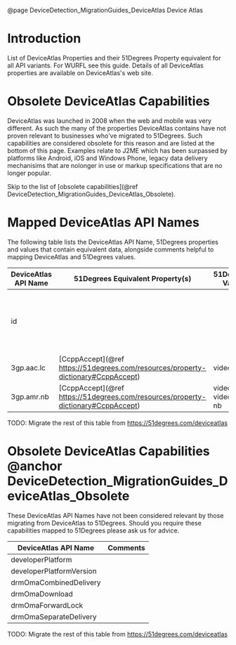 @page DeviceDetection_MigrationGuides_DeviceAtlas Device Atlas

# Introduction

List of DeviceAtlas Properties and their 51Degrees Property equivalent for all API variants. For WURFL see this guide.
Details of all DeviceAtlas properties are available on DeviceAtlas's web site.

# Obsolete DeviceAtlas Capabilities

DeviceAtlas was launched in 2008 when the web and mobile was very different. As such the many of the properties DeviceAtlas contains have not proven relevant to businesses who've migrated to 51Degrees. Such capabilities are considered obsolete for this reason and are listed at the bottom of this page. Examples relate to J2ME which has been surpassed by platforms like Android, iOS and Windows Phone, legacy data delivery mechanisims that are nolonger in use or markup specifications that are no longer popular.

Skip to the list of [obsolete capabilities](@ref DeviceDetection_MigrationGuides_DeviceAtlas_Obsolete).

# Mapped DeviceAtlas API Names

The following table lists the DeviceAtlas API Name, 51Degrees properties and values that contain equivalent data, alongside comments helpful to mapping DeviceAtlas and 51Degrees values.

|DeviceAtlas API Name|51Degrees Equivalent Property(s)|51Degrees Value|Comments|
|---|---|---|---|
|id|||The DeviceId related methods from the 51Degrees API.|
|3gp.aac.lc|[CcppAccept](@ref https://51degrees.com/resources/property-dictionary#CcppAccept)|video/AAC||	 
|3gp.amr.nb|[CcppAccept](@ref https://51degrees.com/resources/property-dictionary#CcppAccept)|video/amr, video/amr-nb||

TODO: Migrate the rest of this table from https://51degrees.com/deviceatlas

# Obsolete DeviceAtlas Capabilities @anchor DeviceDetection_MigrationGuides_DeviceAtlas_Obsolete

These DeviceAtlas API Names have not been considered relevant by those migrating from DeviceAtlas to 51Degrees. Should you require these capabilities mapped to 51Degrees please ask us for advice.

|DeviceAtlas API Name|Comments|
|---|---|
|developerPlatform||	 
|developerPlatformVersion||
|drmOmaCombinedDelivery||
|drmOmaDownload||
|drmOmaForwardLock||
|drmOmaSeparateDelivery||

TODO: Migrate the rest of this table from https://51degrees.com/deviceatlas